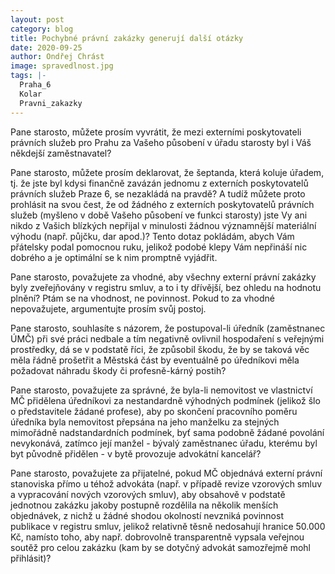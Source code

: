 ```yaml
---
layout: post
category: blog
title: Pochybné právní zakázky generují další otázky
date: 2020-09-25
author: Ondřej Chrást
image: spravedlnost.jpg
tags: |-
  Praha_6
  Kolar
  Pravni_zakazky
---
```

Pane starosto, můžete prosím vyvrátit, že mezi externími poskytovateli právních služeb pro Prahu za Vašeho působení v úřadu starosty byl i Váš někdejší zaměstnavatel?

Pane starosto, můžete prosím deklarovat, že šeptanda, která koluje úřadem, tj. že jste byl kdysi finančně zavázán jednomu z externích poskytovatelů právních služeb Praze 6, se nezakládá na pravdě? A tudíž můžete proto prohlásit na svou čest, že od žádného z externích poskytovatelů právních služeb (myšleno v době Vašeho působení ve funkci starosty) jste Vy ani nikdo z Vašich blízkých nepřijal v minulosti žádnou významnější materiální výhodu (např. půjčku, dar apod.)? Tento dotaz pokládám, abych Vám přátelsky podal pomocnou ruku, jelikož podobé klepy Vám nepřináší nic dobrého a je optimální se k nim promptně vyjádřit. 

Pane starosto, považujete za vhodné, aby všechny externí právní zakázky byly zveřejňovány v registru smluv, a to i ty dřívější, bez ohledu na hodnotu plnění? Ptám se na vhodnost, ne povinnost. Pokud to za vhodné nepovažujete, argumentujte prosím svůj postoj.

Pane starosto, souhlasíte s názorem, že postupoval-li úředník (zaměstnanec ÚMČ) při své práci nedbale a tím negativně ovlivnil hospodaření s veřejnými prostředky, dá se v podstatě říci, že způsobil škodu, že by se taková věc měla řádně prošetřit a Městská část by eventuálně po úředníkovi měla požadovat náhradu škody či profesně-kárný postih?

Pane starosto, považujete za správné, že byla-li nemovitost ve vlastnictví MČ přidělena úředníkovi za nestandardně výhodných podmínek (jelikož šlo o představitele žádané profese), aby po skončení pracovního poměru úředníka byla nemovitost přepsána na jeho manželku za stejných mimořádně nadstandardních podmínek, byť sama podobně žádané povolání nevykonává, zatímco její manžel - bývalý zaměstnanec úřadu, kterému byl byt původně přidělen - v bytě provozuje advokátní kancelář?

Pane starosto, považujete za přijatelné, pokud MČ objednává externí právní stanoviska přímo u téhož advokáta (např. v případě revize vzorových smluv a vypracování nových vzorových smluv), aby obsahově v podstatě jednotnou zakázku jakoby postupně rozdělila na několik menších objednávek, z nichž u žádné shodou okolností nevzniká povinnost publikace v registru smluv, jelikož relativně těsně nedosahují hranice 50.000 Kč, namísto toho, aby např. dobrovolně transparentně vypsala veřejnou soutěž pro celou zakázku (kam by se dotyčný advokát samozřejmě mohl přihlásit)?
